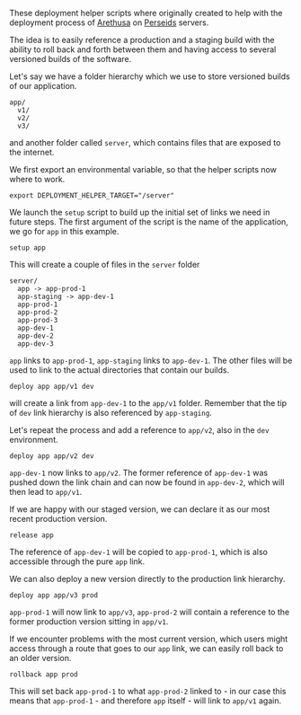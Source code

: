 These deployment helper scripts where originally created to help with
the deployment process of
[Arethusa](http://github.com/latin-language-toolkit/arethusa) on
[Perseids](http://perseids.org) servers.

The idea is to easily reference a production and a staging build with
the ability to roll back and forth between them and having access to
several versioned builds of the software.

Let's say we have a folder hierarchy which we use to store versioned
builds of our application.

```
app/
  v1/
  v2/
  v3/
```

and another folder called `server`, which contains files that are
exposed to the internet.

We first export an environmental variable, so that the helper scripts
now where to work.

```
export DEPLOYMENT_HELPER_TARGET="/server"
```

We launch the `setup` script to build up the initial set of links we
need in future steps. The first argument of the script is the name of
the application, we go for `app` in this example.

```
setup app
```

This will create a couple of files in the `server` folder

```
server/
  app -> app-prod-1
  app-staging -> app-dev-1
  app-prod-1
  app-prod-2
  app-prod-3
  app-dev-1
  app-dev-2
  app-dev-3
```

`app` links to `app-prod-1`, `app-staging` links to `app-dev-1`.
The other files will be used to link to the actual directories that
contain our builds.

```
deploy app app/v1 dev
```
will create a link from `app-dev-1` to the `app/v1` folder. Remember
that the tip of `dev` link hierarchy is also referenced by `app-staging`.

Let's repeat the process and add a reference to `app/v2`, also in the
`dev` environment.

```
deploy app app/v2 dev
```

`app-dev-1` now links to `app/v2`. The former reference of `app-dev-1`
was pushed down the link chain and can now be found in `app-dev-2`,
which will then lead to `app/v1`.

If we are happy with our staged version, we can declare it as our most
recent production version.

```
release app
```

The reference of `app-dev-1` will be copied to `app-prod-1`, which is
also accessible through the pure `app` link.

We can also deploy a new version directly to the production link
hierarchy.

```
deploy app app/v3 prod
```

`app-prod-1` will now link to `app/v3`, `app-prod-2` will contain a
reference to the former production version sitting in `app/v1`.

If we encounter problems with the most current version, which users
might access through a route that goes to our `app` link, we can easily
roll back to an older version.

```
rollback app prod
```

This will set back `app-prod-1` to what `app-prod-2` linked to - in our
case this means that `app-prod-1` - and therefore `app` itself - will
link to `app/v1` again.

  
  
  

